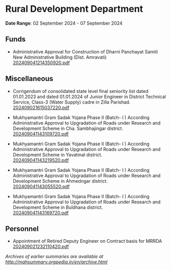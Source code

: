 # Rural Development Department

**Date Range**: 02 September 2024 - 07 September 2024


## Funds
- Administrative Approval for Construction of  Dharni Panchayat Samiti New Administrative Building (Dist. Amravati)\
  [202409041214350920.pdf](https://gr.maharashtra.gov.in/Site/Upload/Government%20Resolutions/English/202409041214350920.pdf)

## Miscellaneous
- Corrigendum of consolidated state level final seniority list dated 01.01.2023 and dated 01.01.2024 of Junior Engineer in District Technical Service, Class-3 (Water Supply) cadre in Zilla Parishad.\
  [202409021615037220.pdf](https://gr.maharashtra.gov.in/Site/Upload/Government%20Resolutions/English/202409021615037220.pdf)

- Mukhyamantri Gram Sadak Yojana Phase II  (Batch- I )                 According Administrative Approval to Upgradation of Roads under Research and                   Development Scheme in Cha. Sambhajingar district.\
  [202409041143109720.pdf](https://gr.maharashtra.gov.in/Site/Upload/Government%20Resolutions/English/202409041143109720.pdf)

- Mukhyamantri Gram Sadak Yojana Phase II  (Batch- I )                 According Administrative Approval to Upgradation of Roads under Research and                   Development Scheme in Yavatmal district.\
  [202409041143219520.pdf](https://gr.maharashtra.gov.in/Site/Upload/Government%20Resolutions/English/202409041143219520.pdf)

- Mukhyamantri Gram Sadak Yojana Phase II  (Batch- I )                 According Administrative Approval to Upgradation of Roads under Research and                   Development Scheme in Ahmedngar district.\
  [202409041143055520.pdf](https://gr.maharashtra.gov.in/Site/Upload/Government%20Resolutions/English/202409041143055520.pdf)

- Mukhyamantri Gram Sadak Yojana Phase II  (Batch- I )                 According Administrative Approval to Upgradation of Roads under Research and                   Development Scheme in Buldhana district.\
  [202409041143169720.pdf](https://gr.maharashtra.gov.in/Site/Upload/Government%20Resolutions/English/202409041143169720...pdf)

## Personnel
- Appointment of Retired Deputy Engineer on Contract basis for MRRDA\
  [202409021232110420.pdf](https://gr.maharashtra.gov.in/Site/Upload/Government%20Resolutions/English/202409021232110420.....pdf)


*Archives of earlier summaries are available at http://mahsummary.orgpedia.in/en/archive.html*